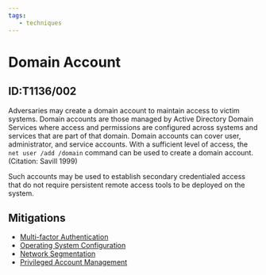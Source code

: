 ```yaml
---
tags:
   - techniques
---
```

# Domain Account
## ID:T1136/002
Adversaries may create a domain account to maintain access to victim systems. Domain accounts are those managed by Active Directory Domain Services where access and permissions are configured across systems and services that are part of that domain. Domain accounts can cover user, administrator, and service accounts. With a sufficient level of access, the <code>net user /add /domain</code> command can be used to create a domain account.(Citation: Savill 1999)

Such accounts may be used to establish secondary credentialed access that do not require persistent remote access tools to be deployed on the system.
## Mitigations
* [Multi-factor Authentication](/mitre/mitigations/M1032)
* [Operating System Configuration](/mitre/mitigations/M1028)
* [Network Segmentation](/mitre/mitigations/M1030)
* [Privileged Account Management](/mitre/mitigations/M1026)
